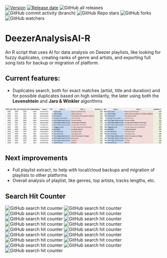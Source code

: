 [![Version](https://img.shields.io/github/release/fevieira27/DeezerAnalysisAI-R)](https://github.com/fevieira27/DeezerAnalysisAI-R/releases/latest)
[![Release date](https://img.shields.io/github/release-date/fevieira27/DeezerAnalysisAI-R)](https://github.com/fevieira27/DeezerAnalysisAI-R/releases/latest)
![GitHub all releases](https://img.shields.io/github/downloads/fevieira27/DeezerAnalysisAI-R/total)
![GitHub commit activity (branch)](https://img.shields.io/github/commit-activity/y/fevieira27/DeezerAnalysisAI-R)
![GitHub Repo stars](https://img.shields.io/github/stars/fevieira27/DeezerAnalysisAI-R)
![GitHub forks](https://img.shields.io/github/forks/fevieira27/DeezerAnalysisAI-R)
![GitHub watchers](https://img.shields.io/github/watchers/fevieira27/DeezerAnalysisAI-R)

# DeezerAnalysisAI-R
An R script that uses AI for data analysis on Deezer playlists, like looking for fuzzy duplicates, creating ranks of genre and artists, and exporting full song lists for backup or migration of platform.

## Current features:
- Duplicates search, both for exact matches (artist, title and duration) and for possible duplicates based on high similarity, the later using both the **Levenshtein** and **Jaro & Winkler** algorithms

![Example of results from duplicates search](./img/DeezerDuplicates.jpg)

## Next improvements
- Full playlist extract, to help with local/cloud backups and migration of playlists to other platforms
- Overall analysis of playlist, like genres, top artists, tracks lengths, etc.

## Search Hit Counter
![GitHub search hit counter](https://img.shields.io/github/search/fevieira27/ImageRecognitionAI-R/r)
![GitHub search hit counter](https://img.shields.io/github/search/fevieira27/ImageRecognitionAI-R/ai)
![GitHub search hit counter](https://img.shields.io/github/search/fevieira27/ImageRecognitionAI-R/music)
![GitHub search hit counter](https://img.shields.io/github/search/fevieira27/ImageRecognitionAI-R/songs)
![GitHub search hit counter](https://img.shields.io/github/search/fevieira27/ImageRecognitionAI-R/deezer)
![GitHub search hit counter](https://img.shields.io/github/search/fevieira27/ImageRecognitionAI-R/deezer-api)
![GitHub search hit counter](https://img.shields.io/github/search/fevieira27/ImageRecognitionAI-R/deezer-music-api)
![GitHub search hit counter](https://img.shields.io/github/search/fevieira27/ImageRecognitionAI-R/deezer-playlist)
![GitHub search hit counter](https://img.shields.io/github/search/fevieira27/ImageRecognitionAI-R/playlists)
![GitHub search hit counter](https://img.shields.io/github/search/fevieira27/ImageRecognitionAI-R/playlist)
![GitHub search hit counter](https://img.shields.io/github/search/fevieira27/ImageRecognitionAI-R/playlist-management)
![GitHub search hit counter](https://img.shields.io/github/search/fevieira27/ImageRecognitionAI-R/playlist-analysis)
![GitHub search hit counter](https://img.shields.io/github/search/fevieira27/ImageRecognitionAI-R/levenshtein)
![GitHub search hit counter](https://img.shields.io/github/search/fevieira27/ImageRecognitionAI-R/levenshtein-distance)
![GitHub search hit counter](https://img.shields.io/github/search/fevieira27/ImageRecognitionAI-R/jaro-winkler)
![GitHub search hit counter](https://img.shields.io/github/search/fevieira27/ImageRecognitionAI-R/jaro-winkler-distance)
![GitHub search hit counter](https://img.shields.io/github/search/fevieira27/ImageRecognitionAI-R/duplicate-detection)
